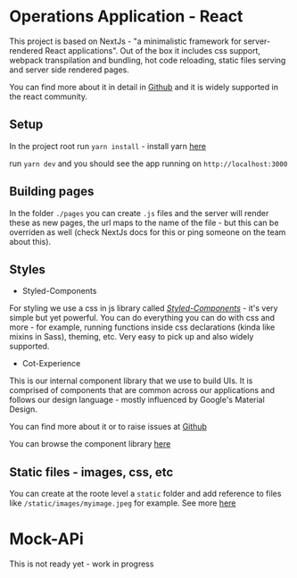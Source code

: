 # Operations Application - React

This project is based on NextJs - "a minimalistic framework for server-rendered React applications". Out of the box it includes css support, webpack transpilation and bundling, hot code reloading, static files serving and server side rendered pages.

You can find more about it in detail in [Github](https://github.com/zeit/next.js/) and it is widely supported in the react community.

## Setup

In the project root run `yarn install` - install yarn [here](https://yarnpkg.com/en/)

run `yarn dev` and you should see the app running on `http://localhost:3000`

## Building pages

In the folder `./pages` you can create `.js` files and the server will render these as new pages, the url maps to the name of the file - but this can be overriden as well (check NextJs docs for this or ping someone on the team about this).

## Styles

- Styled-Components

For styling we use a css in js library called [_Styled-Components_](https://www.styled-components.com/) - it's very simple but yet powerful. You can do everything you can do with css and more - for example, running functions inside css declarations (kinda like mixins in Sass), theming, etc. Very easy to pick up and also widely supported.

- Cot-Experience

This is our internal component library that we use to build UIs. It is comprised of components that are common across our applications and follows our design language - mostly influenced by Google's Material Design.

You can find more about it or to raise issues at [Github](https://github.com/CapitalOnTap/COTE)

You can browse the component library [here](https://pedantic-allen-53a8aa.netlify.com/)

## Static files - images, css, etc

You can create at the roote level a `static` folder and add reference to files like `/static/images/myimage.jpeg` for example. See more [here](https://github.com/zeit/next.js/#static-file-serving-eg-images)

# Mock-APi

This is not ready yet - work in progress
